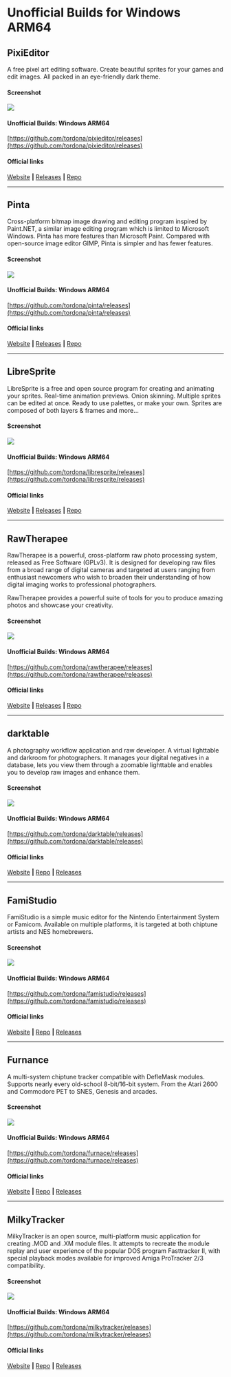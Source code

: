 # Unofficial Builds for Windows ARM64

## PixiEditor
A free pixel art editing software. Create beautiful sprites for your games and edit images. All packed in an eye-friendly dark theme.

#### Screenshot
[![](/assets/images/screenshots/pixieditor-thumb.png) ](https://raw.githubusercontent.com/tordona/tordona.github.io/main/assets/images/screenshots/pixieditor.png)  

#### Unofficial Builds: Windows ARM64
[https://github.com/tordona/pixieditor/releases](https://github.com/tordona/pixieditor/releases)  

#### Official links
[Website](https://pixieditor.net/) **|** [Releases](https://pixieditor.net/download) **|** [Repo](https://github.com/PixiEditor/PixiEditor)  

---

## Pinta
Cross-platform bitmap image drawing and editing program inspired by Paint.NET, a similar image editing program which is limited to Microsoft Windows. Pinta has more features than Microsoft Paint. Compared with open-source image editor GIMP, Pinta is simpler and has fewer features.

#### Screenshot
[![](/assets/images/screenshots/pinta-thumb.png) ](https://raw.githubusercontent.com/tordona/tordona.github.io/main/assets/images/screenshots/pinta.png)  

#### Unofficial Builds: Windows ARM64
[https://github.com/tordona/pinta/releases](https://github.com/tordona/pinta/releases)  

#### Official links
[Website](https://www.pinta-project.com/) **|** [Releases](https://www.pinta-project.com/releases/) **|** [Repo](https://github.com/PintaProject/Pinta)  

---

## LibreSprite
LibreSprite is a free and open source program for creating and animating your sprites. Real-time animation previews. Onion skinning. Multiple sprites can be edited at once. Ready to use palettes, or make your own. Sprites are composed of both layers & frames and more...  

#### Screenshot
[![](/assets/images/screenshots/libresprite-thumb.png) ](https://raw.githubusercontent.com/tordona/tordona.github.io/main/assets/images/screenshots/libresprite.png)  

#### Unofficial Builds: Windows ARM64
[https://github.com/tordona/libresprite/releases](https://github.com/tordona/libresprite/releases)  

#### Official links
[Website](https://libresprite.github.io/) **|** [Releases](https://libresprite.github.io/#!/downloads) **|** [Repo](https://github.com/LibreSprite/LibreSprite)  

---

## RawTherapee
RawTherapee is a powerful, cross-platform raw photo processing system, released as Free Software (GPLv3). It is designed for developing raw files from a broad range of digital cameras and targeted at users ranging from enthusiast newcomers who wish to broaden their understanding of how digital imaging works to professional photographers.  

RawTherapee provides a powerful suite of tools for you to produce amazing photos and showcase your creativity.  

#### Screenshot
[![](/assets/images/screenshots/rawthreapee-thumb.png) ](https://raw.githubusercontent.com/tordona/tordona.github.io/main/assets/images/screenshots/rawtherapee.png)  

#### Unofficial Builds: Windows ARM64
[https://github.com/tordona/rawtherapee/releases](https://github.com/tordona/rawtherapee/releases)  

#### Official links
[Website](https://www.rawtherapee.com/) **|** [Releases](https://www.rawtherapee.com/downloads/) **|** [Repo](https://github.com/Beep6581/RawTherapee)  

---

## darktable
A photography workflow application and raw developer. A virtual lighttable and darkroom for photographers. It manages your digital negatives in a database, lets you view them through a zoomable lighttable and enables you to develop raw images and enhance them.

#### Screenshot
[![](/assets/images/screenshots/darktable-thumb.png) ](https://raw.githubusercontent.com/tordona/tordona.github.io/main/assets/images/screenshots/darktable.png)  

#### Unofficial Builds: Windows ARM64
[https://github.com/tordona/darktable/releases](https://github.com/tordona/darktable/releases)  

#### Official links
[Website](https://www.darktable.org/) **|** [Repo](https://github.com/darktable-org/darktable) **|** [Releases](https://www.darktable.org/install/)  

---

## FamiStudio
FamiStudio is a simple music editor for the Nintendo Entertainment System or Famicom. Available on multiple platforms, it is targeted at both chiptune artists and NES homebrewers.

#### Screenshot
[![](/assets/images/screenshots/famistudio-thumb.png) ](https://raw.githubusercontent.com/tordona/tordona.github.io/main/assets/images/screenshots/famistudio.png)  
  
#### Unofficial Builds: Windows ARM64
[https://github.com/tordona/famistudio/releases](https://github.com/tordona/famistudio/releases)  

#### Official links
[Website](https://famistudio.org/) **|** [Repo](https://github.com/BleuBleu/FamiStudio) **|** [Releases](https://github.com/BleuBleu/FamiStudio/releases)  

---

## Furnance
A multi-system chiptune tracker compatible with DefleMask modules. Supports nearly every old-school 8-bit/16-bit system. From the Atari 2600 and Commodore PET to SNES, Genesis and arcades.  

#### Screenshot
[![](/assets/images/screenshots/furnace-thumb.png) ](https://raw.githubusercontent.com/tordona/tordona.github.io/main/assets/images/screenshots/furnace.png)  
  
#### Unofficial Builds: Windows ARM64
[https://github.com/tordona/furnace/releases](https://github.com/tordona/furnace/releases)  

#### Official links
[Website](https://tildearrow.org/furnace) **|** [Repo](https://github.com/tildearrow/furnace) **|** [Releases](https://github.com/tildearrow/furnace/releases)  

---

## MilkyTracker
MilkyTracker is an open source, multi-platform music application for creating .MOD and .XM module files. It attempts to recreate the module replay and user experience of the popular DOS program Fasttracker II, with special playback modes available for improved Amiga ProTracker 2/3 compatibility.  

#### Screenshot
[![](/assets/images/screenshots/milkytracker-thumb.png)](https://raw.githubusercontent.com/tordona/tordona.github.io/main/assets/images/screenshots/milkytracker.png)  

#### Unofficial Builds: Windows ARM64
[https://github.com/tordona/milkytracker/releases](https://github.com/tordona/milkytracker/releases)  

#### Official links
[Website](https://milkytracker.org/) **|** [Repo](https://github.com/milkytracker/MilkyTracker) **|** [Releases](https://github.com/milkytracker/MilkyTracker)   
